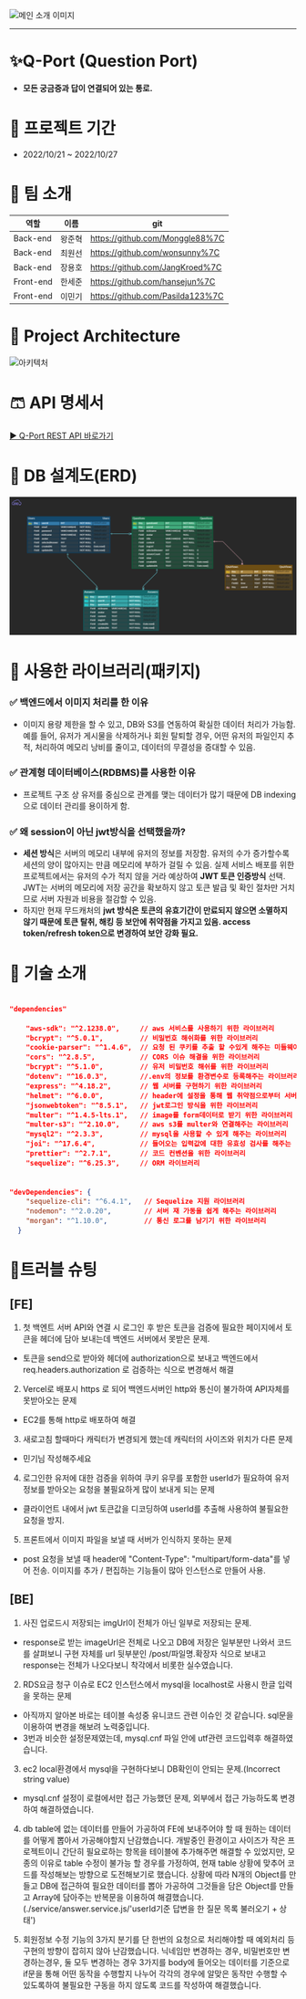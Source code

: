 ![메인 소개 이미지](https://qportminiprojectmini.s3.ap-northeast-2.amazonaws.com/post/1666864365169.jpeg)

---

# ✨Q-Port (Question Port)

-   **모든 궁금증과 답이 연결되어 있는 통로.**

# 📆 프로젝트 기간

-   2022/10/21 ~ 2022/10/27

# 👒 팀 소개

| 역할      | 이름   | git                              |
| --------- | ------ | -------------------------------- |
| Back-end  | 왕준혁 | https://github.com/Monggle88%7C  |
| Back-end  | 최원선 | https://github.com/wonsunny%7C   |
| Back-end  | 장용호 | https://github.com/JangKroed%7C  |
| Front-end | 한세준 | https://github.com/hansejun%7C   |
| Front-end | 이민기 | https://github.com/Pasilda123%7C |

# 👔 Project Architecture

![아키텍처](https://qportminiprojectmini.s3.ap-northeast-2.amazonaws.com/post/1666853140031.png)

# 🩳 API 명세서

[▶ Q-Port REST API 바로가기](https://www.notion.so/88eac097402442b4a0e7d54d5fc60c77?v=ce5ebdb9fb1a44dcb1842f8022d5bfd7)

# 🧦 DB 설계도(ERD)

![erd최최치최최최최최최최치ㅗ치ㅚ최최최최종](../img/ERD.png)

# 👟 사용한 라이브러리(패키지)

### ✅ 백엔드에서 이미지 처리를 한 이유

-   이미지 용량 제한을 할 수 있고, DB와 S3를 연동하여 확실한 데이터 처리가 가능함. 예를 들어, 유저가 게시물을 삭제하거나 회원 탈퇴할 경우, 어떤 유저의 파일인지 추적, 처리하여 메모리 낭비를 줄이고, 데이터의 무결성을 증대할 수 있음.

### ✅ 관계형 데이터베이스(RDBMS)를 사용한 이유

-   프로젝트 구조 상 유저를 중심으로 관계를 맺는 데이터가 많기 때문에 DB indexing으로 데이터 관리를 용이하게 함.

### ✅ 왜 session이 아닌 jwt방식을 선택했을까?

-   **세션 방식**은 서버의 메모리 내부에 유저의 정보를 저장함. 유저의 수가 증가할수록 세션의 양이 많아지는 만큼 메모리에 부하가 걸릴 수 있음. 실제 서비스 배포를 위한 프로젝트에서는 유저의 수가 적지 않을 거라 예상하여 **JWT 토큰 인증방식** 선택. JWT는 서버의 메모리에 저장 공간을 확보하지 않고 토큰 발급 및 확인 절차만 거치므로 서버 자원과 비용을 절감할 수 있음.
-   하지만 현재 무드캐처의 **jwt 방식은 토큰의 유효기간이 만료되지 않으면 소멸하지 않기 때문에 토큰 탈취, 해킹 등 보안에 취약점을 가지고 있음. access token/refresh token으로 변경하여 보안 강화 필요.**

# 💍 기술 소개

```json

"dependencies"

    "aws-sdk": "^2.1238.0",     // aws 서비스를 사용하기 위한 라이브러리
    "bcrypt": "^5.0.1",         // 비밀번호 해쉬화를 위한 라이브러리
    "cookie-parser": "^1.4.6",  // 요청 된 쿠키를 추출 할 수있게 해주는 미들웨어
    "cors": "^2.8.5",           // CORS 이슈 해결을 위한 라이브러리
    "bcrypt": "^5.1.0",         // 유저 비밀번호 해쉬를 위한 라이브러리
    "dotenv": "^16.0.3",        //.env의 정보를 환경변수로 등록해주는 라이브러리
    "express": "^4.18.2",       // 웹 서버를 구현하기 위한 라이브러리
    "helmet": "^6.0.0",         // header에 설정을 통해 웹 취약점으로부터 서버 보호
    "jsonwebtoken": "^8.5.1",   // jwt로그인 방식을 위한 라이브러리
    "multer": "^1.4.5-lts.1",   // image를 form데이터로 받기 위한 라이브러리
    "multer-s3": "^2.10.0",     // aws s3를 multer와 연결해주는 라이브러리
    "mysql2": "^2.3.3",         // mysql을 사용할 수 있게 해주는 라이브러리
    "joi": "^17.6.4",           // 들어오는 입력값에 대한 유효성 검사를 해주는
    "prettier": "^2.7.1",       // 코드 컨벤션을 위한 라이브러리
    "sequelize": "^6.25.3",     // ORM 라이브러리


"devDependencies": {
    "sequelize-cli": "^6.4.1",   // Sequelize 지원 라이브러리
    "nodemon": "^2.0.20",        // 서버 재 가동을 쉽게 해주는 라이브러리
    "morgan": "^1.10.0",         // 통신 로그를 남기기 위한 라이브러리
  }

```

# 💎트러블 슈팅

## [FE]

1. 첫 백엔트 서버 API와 연결 시 로그인 후 받은 토큰을 검증에 필요한 페이지에서 토큰을 헤더에 담아 보내는데 백엔드 서버에서 못받은 문제.

-   토큰을 send으로 받아와 헤더에 authorization으로 보내고 백엔드에서 req.headers.authorization 로 검증하는 식으로 변경해서 해결

2. Vercel로 배포시 https 로 되어 백엔드서버인 http와 통신이 불가하여 API자체를 못받아오는 문제

-   EC2를 통해 http로 배포하여 해결

3. 새로고침 할때마다 캐릭터가 변경되게 했는데 캐릭터의 사이즈와 위치가 다른 문제

-   민기님 작성해주세요

4. 로그인한 유저에 대한 검증을 위하여 쿠키 유무를 포함한 userId가 필요하여 유저 정보를 받아오는 요청을 불필요하게 많이 보내게 되는 문제

-   클라이언트 내에서 jwt 토큰값을 디코딩하여 userId를 추출해 사용하여 불필요한 요청을 방지.

5. 프론트에서 이미지 파일을 보낼 때 서버가 인식하지 못하는 문제

-   post 요청을 보낼 때 header에 "Content-Type": "multipart/form-data"를 넣어 전송. 이미지를 추가 / 편집하는 기능들이 많아 인스턴스로 만들어 사용.

## [BE]

1. 사진 업로드시 저장되는 imgUrl이 전체가 아닌 일부로 저장되는 문제.

-   response로 받는 imageUrl은 전체로 나오고 DB에 저장은 일부분만 나와서 코드를 살펴보니 구현 자체를
    url 뒷부분인 /post/파일명.확장자 식으로 보내고 response는 전체가 나오다보니 착각에서 비롯한 실수였습니다.

2. RDS요금 청구 이슈로 EC2 인스턴스에서 mysql을 localhost로 사용시 한글 입력을 못하는 문제

-   아직까지 알아본 바로는 테이블 속성중 유니코드 관련 이슈인 것 같습니다. sql문을 이용하여 변경을 해보려 노력중입니다.
-   3번과 비슷한 설정문제였는데, mysql.cnf 파일 안에 utf관련 코드입력후 해결하였습니다.

3. ec2 local환경에서 mysql을 구현하다보니 DB확인이 안되는 문제.(Incorrect string value)

-   mysql.cnf 설정이 로컬에서만 접근 가능했던 문제, 외부에서 접근 가능하도록 변경하여 해결하였습니다.

4. db table에 없는 데이터를 만들어 가공하여 FE에 보내주어야 할 때 원하는 데이터를 어떻게 뽑아서 가공해야할지 난감했습니다.
   개발중인 환경이고 사이즈가 작은 프로젝트이니 간단히 필요로하는 항목을 테이블에 추가해주면 해결할 수 있었지만, 모종의 이유로 table 수정이 불가능 할 경우를 가정하여,
   현재 table 상황에 맞추어 코드를 작성해보는 방향으로 도전해보기로 했습니다.
   상황에 따라 N개의 Object를 만들고 DB에 접근하여 필요한 데이터를 뽑아 가공하여 그것들을 담은 Object를 만들고 Array에 담아주는 반복문을 이용하여 해결했습니다.
   (./service/answer.service.js/'userId기준 답변을 한 질문 목록 불러오기 + 상태')

5. 회원정보 수정 기능의 3가지 분기를 단 한번의 요청으로 처리해야할 때 예외처리 등 구현의 방향이 잡히지 않아 난감했습니다.
   닉네임만 변경하는 경우, 비밀번호만 변경하는경우, 둘 모두 변경하는 경우 3가지를 body에 들어오는 데이터를 기준으로 if문을 통해 어떤 동작을 수행할지 나누어
   각각의 경우에 알맞은 동작만 수행할 수 있도록하여 불필요한 구동을 하지 않도록 코드를 작성하여 해결했습니다.
